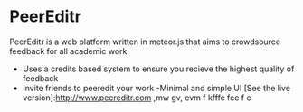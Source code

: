 # PeerEditr

PeerEditr is a web platform written in meteor.js that aims to crowdsource feedback for all academic work

  - Uses a credits based system to ensure you recieve the highest quality of feedback
  - Invite friends to peeredit your work
  -Minimal and simple UI
[See the live version]:http://www.peereditr.com
,mw gv,
evm f
kfffe
fee
f
e
